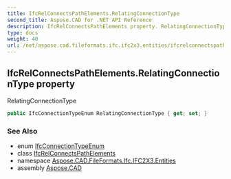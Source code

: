 ```yaml
---
title: IfcRelConnectsPathElements.RelatingConnectionType
second_title: Aspose.CAD for .NET API Reference
description: IfcRelConnectsPathElements property. RelatingConnectionType
type: docs
weight: 40
url: /net/aspose.cad.fileformats.ifc.ifc2x3.entities/ifcrelconnectspathelements/relatingconnectiontype/
---
```

## IfcRelConnectsPathElements.RelatingConnectionType property

RelatingConnectionType

```csharp
public IfcConnectionTypeEnum RelatingConnectionType { get; set; }
```

### See Also

* enum [IfcConnectionTypeEnum](../../../aspose.cad.fileformats.ifc.ifc2x3.types/ifcconnectiontypeenum/)
* class [IfcRelConnectsPathElements](../)
* namespace [Aspose.CAD.FileFormats.Ifc.IFC2X3.Entities](../../ifcrelconnectspathelements/)
* assembly [Aspose.CAD](../../../)


